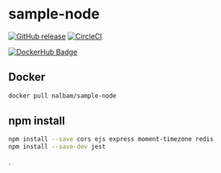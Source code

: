 # sample-node

[![GitHub release](https://img.shields.io/github/release/nalbam/sample-node.svg)](https://github.com/nalbam/sample-node/releases)
[![CircleCI](https://circleci.com/gh/nalbam/sample-node.svg?style=svg)](https://circleci.com/gh/nalbam/sample-node)

[![DockerHub Badge](http://dockeri.co/image/nalbam/sample-node)](https://hub.docker.com/r/nalbam/sample-node/)

## Docker

```bash
docker pull nalbam/sample-node
```

## npm install

```bash
npm install --save cors ejs express moment-timezone redis
npm install --save-dev jest
```
.
